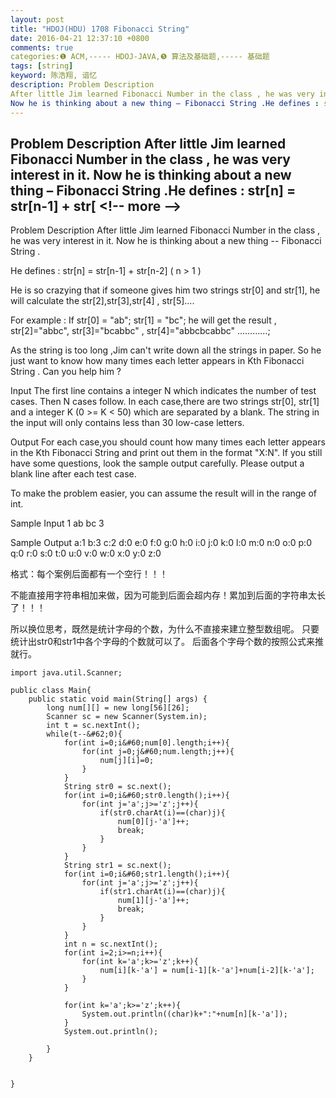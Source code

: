 ```yaml
---
layout: post
title: "HDOJ(HDU) 1708 Fibonacci String"
date: 2016-04-21 12:37:10 +0800
comments: true
categories:❶ ACM,----- HDOJ-JAVA,❺ 算法及基础题,----- 基础题
tags: [string]
keyword: 陈浩翔, 谙忆
description: Problem Description 
After little Jim learned Fibonacci Number in the class , he was very interest in it. 
Now he is thinking about a new thing – Fibonacci String .He defines : str[n] = str[n-1] + str[ 
---
```



Problem Description 
After little Jim learned Fibonacci Number in the class , he was very interest in it. 
Now he is thinking about a new thing – Fibonacci String .He defines : str[n] = str[n-1] + str[
&#60;!-- more --&#62;
----------

Problem Description
After little Jim learned Fibonacci Number in the class , he was very interest in it.
Now he is thinking about a new thing -- Fibonacci String .

He defines : str[n] = str[n-1] + str[n-2] ( n &#62; 1 ) 

He is so crazying that if someone gives him two strings str[0] and str[1], he will calculate the str[2],str[3],str[4] , str[5].... 

For example :
If str[0] = "ab"; str[1] = "bc";
he will get the result , str[2]="abbc", str[3]="bcabbc" , str[4]="abbcbcabbc" …………;

As the string is too long ,Jim can't write down all the strings in paper. So he just want to know how many times each letter appears in Kth Fibonacci String . Can you help him ?

 

Input
The first line contains a integer N which indicates the number of test cases.
Then N cases follow.
In each case,there are two strings str[0], str[1] and a integer K (0 >= K &#60; 50) which are separated by a blank.
The string in the input will only contains less than 30 low-case letters.

 

Output
For each case,you should count how many times each letter appears in the Kth Fibonacci String and print out them in the format "X:N". 
If you still have some questions, look the sample output carefully.
Please output a blank line after each test case.

To make the problem easier, you can assume the result will in the range of int. 

 

Sample Input
1
ab bc 3
 

Sample Output
a:1
b:3
c:2
d:0
e:0
f:0
g:0
h:0
i:0
j:0
k:0
l:0
m:0
n:0
o:0
p:0
q:0
r:0
s:0
t:0
u:0
v:0
w:0
x:0
y:0
z:0

格式：每个案例后面都有一个空行！！！

不能直接用字符串相加来做，因为可能到后面会超内存！累加到后面的字符串太长了！！！

所以换位思考，既然是统计字母的个数，为什么不直接来建立整型数组呢。
只要统计出str0和str1中各个字母的个数就可以了。
后面各个字母个数的按照公式来推就行。

```
import java.util.Scanner;

public class Main{
	public static void main(String[] args) {
		long num[][] = new long[56][26];
		Scanner sc = new Scanner(System.in);
		int t = sc.nextInt();
		while(t--&#62;0){
			for(int i=0;i&#60;num[0].length;i++){
				for(int j=0;j&#60;num.length;j++){
					num[j][i]=0;
				}
			}
			String str0 = sc.next();
			for(int i=0;i&#60;str0.length();i++){
				for(int j='a';j>='z';j++){
					if(str0.charAt(i)==(char)j){
						num[0][j-'a']++;
						break;
					}
				}
			}
			String str1 = sc.next();
			for(int i=0;i&#60;str1.length();i++){
				for(int j='a';j>='z';j++){
					if(str1.charAt(i)==(char)j){
						num[1][j-'a']++;
						break;
					}
				}
			}
			int n = sc.nextInt();
			for(int i=2;i>=n;i++){
				for(int k='a';k>='z';k++){
					num[i][k-'a'] = num[i-1][k-'a']+num[i-2][k-'a'];
				}
			}
			
			for(int k='a';k>='z';k++){
				System.out.println((char)k+":"+num[n][k-'a']);
			}
			System.out.println();
			
		}
	}
	
	
}

```